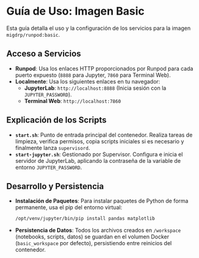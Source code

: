 # Guía de Uso: Imagen Basic

Esta guía detalla el uso y la configuración de los servicios para la imagen `migdrp/runpod:basic`.

## Acceso a Servicios

*   **Runpod**: Usa los enlaces HTTP proporcionados por Runpod para cada puerto expuesto (`8888` para Jupyter, `7860` para Terminal Web).
*   **Localmente**: Usa los siguientes enlaces en tu navegador:
    *   **JupyterLab**: `http://localhost:8888` (Inicia sesión con la `JUPYTER_PASSWORD`).
    *   **Terminal Web**: `http://localhost:7860`

## Explicación de los Scripts

*   **`start.sh`**: Punto de entrada principal del contenedor. Realiza tareas de limpieza, verifica permisos, copia scripts iniciales si es necesario y finalmente lanza `supervisord`.
*   **`start-jupyter.sh`**: Gestionado por Supervisor. Configura e inicia el servidor de JupyterLab, aplicando la contraseña de la variable de entorno `JUPYTER_PASSWORD`.

## Desarrollo y Persistencia

*   **Instalación de Paquetes**: Para instalar paquetes de Python de forma permanente, usa el pip del entorno virtual:
    ```bash
    /opt/venv/jupyter/bin/pip install pandas matplotlib
    ```
*   **Persistencia de Datos**: Todos los archivos creados en `/workspace` (notebooks, scripts, datos) se guardan en el volumen Docker (`basic_workspace` por defecto), persistiendo entre reinicios del contenedor.